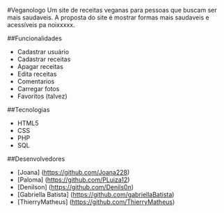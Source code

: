 #Veganologo
Um site de receitas veganas para pessoas que buscam ser mais saudaveis. A proposta do site é mostrar formas mais saudaveis e acessíveis pa noixxxxx. 

##Funcionalidades

* Cadastrar usuário
* Cadastrar receitas
* Apagar receitas
* Edita receitas
* Comentarios
* Carregar fotos
* Favoritos (talvez)

##Tecnologias

* HTML5
* CSS
* PHP
* SQL

##Desenvolvedores

* [Joana] (https://github.com/Joana228)
* [Paloma] (https://github.com/PLuiza12)
* [Denilson] (https://github.com/Denils0n)
* [Gabriella Batista] (https://github.com/gabriellaBatista)
* [ThierryMatheus] (https://github.com/ThierryMatheus)
